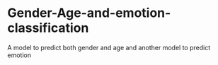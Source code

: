 # Gender-Age-and-emotion-classification
A model to predict both gender and age and another model to predict emotion
